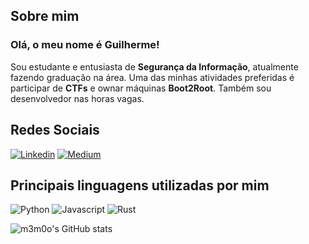 ## Sobre mim

### Olá, o meu nome é Guilherme!
Sou estudante e entusiasta de **Segurança da Informação**, atualmente fazendo graduação na área. Uma das minhas atividades preferidas é participar de **CTFs**
e ownar máquinas **Boot2Root**. Também sou desenvolvedor nas horas vagas.

## Redes Sociais
[![Linkedin](https://img.shields.io/badge/LinkedIn-0077B5?style=for-the-badge&logo=linkedin&logoColor=white)](https://www.linkedin.com/in/gviolin/)
[![Medium](https://img.shields.io/badge/Medium-12100E?style=for-the-badge&logo=medium&logoColor=white)](https://wrf90s.medium.com)

## Principais linguagens utilizadas por mim
![Python](https://img.shields.io/badge/Python-3776AB?style=for-the-badge&logo=python&logoColor=white)
![Javascript](https://img.shields.io/badge/JavaScript-F7DF1E?style=for-the-badge&logo=javascript&logoColor=black)
![Rust](https://img.shields.io/badge/Rust-000000?style=for-the-badge&logo=rust&logoColor=white)

![m3m0o's GitHub stats](https://github-readme-stats.vercel.app/api?username=m3m0o&count_private=true&show_icons=true&theme=dark)
